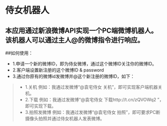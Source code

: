 侍女机器人
=================
本应用通过新浪微博API实现一个PC端微博机器人。该机器人可以通过主人@的微博指令进行响应。 
-----------------
##如何使用：
* 1.申请一个新的微博ID，即为侍女微博，通过这个微博ID关注你的微博ID。
* 2.客户端设置新注册的这个微博ID & password
* 3.通过你原有的微博id发微博并@这个新注册的微博ID，如下：<br />

> * 1.关机 例如：我通过发微博“@袁宅侍女 关机”，即可实现客户端机器关机。
> * 2.下载 例如：我通过发微博“@袁宅侍女 下载http://t.cn/zQVOWq2 ”，即可实现下载。 
> * 3.拍照发微博 例如：我通过发微博“@袁宅侍女 拍照”，即可要求PC断摄像头拍照并通过侍女机器人发表微博。
